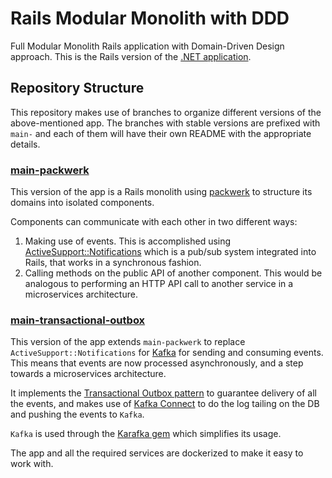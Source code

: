 # Rails Modular Monolith with DDD

Full Modular Monolith Rails application with Domain-Driven Design approach. This is the Rails version of the [.NET application](https://github.com/kgrzybek/modular-monolith-with-ddd).

## Repository Structure

This repository makes use of branches to organize different versions of the above-mentioned app. The branches with stable versions are prefixed with `main-` and each of them will have their own README with the appropriate details.

### [main-packwerk](/rootstrap/rails-modular-monolith-with-ddd/tree/main-packwerk)

This version of the app is a Rails monolith using [packwerk](https://github.com/Shopify/packwerk) to structure its domains into isolated components.

Components can communicate with each other in two different ways:
1. Making use of events. This is accomplished using [ActiveSupport::Notifications](https://api.rubyonrails.org/classes/ActiveSupport/Notifications.html) which is a pub/sub system integrated into Rails, that works in a synchronous fashion.
2. Calling methods on the public API of another component. This would be analogous to performing an HTTP API call to another service in a microservices architecture.

### [main-transactional-outbox](/rootstrap/rails-modular-monolith-with-ddd/tree/main-transactional-outbox)

This version of the app extends `main-packwerk` to replace `ActiveSupport::Notifications` for [Kafka](https://kafka.apache.org/) for sending and consuming events. This means that events are now processed asynchronously, and a step towards a microservices architecture.

It implements the [Transactional Outbox pattern](https://microservices.io/patterns/data/transactional-outbox.html) to guarantee delivery of all the events, and makes use of [Kafka Connect](https://docs.confluent.io/platform/current/connect/index.html) to do the log tailing on the DB and pushing the events to `Kafka`.

`Kafka` is used through the [Karafka gem](https://github.com/karafka/karafka) which simplifies its usage.

The app and all the required services are dockerized to make it easy to work with.
